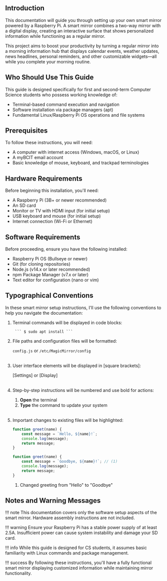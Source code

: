 ## Introduction

This documentation will guide you through setting up your own smart mirror powered by a Raspberry Pi. A smart mirror combines a two-way mirror with a digital display, creating an interactive surface that shows personalized information while functioning as a regular mirror.

This project aims to boost your productivity by turning a regular mirror into a morning information hub that displays calendar events, weather updates, news headlines, personal reminders, and other customizable widgets—all while you complete your morning routine.

## Who Should Use This Guide

This guide is designed specifically for first and second-term Computer Science students who possess working knowledge of:

* Terminal-based command execution and navigation
* Software installation via package managers (apt)
* Fundamental Linux/Raspberry Pi OS operations and file systems

## Prerequisites

To follow these instructions, you will need:

* A computer with internet access (Windows, macOS, or Linux)
* A myBCIT email account
* Basic knowledge of mouse, keyboard, and trackpad terminologies

## Hardware Requirements

Before beginning this installation, you'll need:

* A Raspberry Pi (3B+ or newer recommended)
* An SD card
* Monitor or TV with HDMI input (for initial setup)
* USB keyboard and mouse (for initial setup)
* Internet connection (Wi-Fi or Ethernet)

## Software Requirements

Before proceeding, ensure you have the following installed:

* Raspberry Pi OS (Bullseye or newer)
* Git (for cloning repositories)
* Node.js (v14.x or later recommended)
* npm Package Manager (v7.x or later)
* Text editor for configuration (nano or vim)

## Typographical Conventions
In these smart mirror setup instructions, I'll use the following conventions to help you navigate the documentation:

1. Terminal commands will be displayed in code blocks:

		``` $ sudo apt install ```

	 
2. File paths and configuration files will be formatted: 
	
	`config.js` or `/etc/MagicMirror/config`
<br><br>

3. User interface elements will be displayed in [square brackets]:

	[Settings] or [Display]
<br><br>	

4. Step-by-step instructions will be numbered and use bold for actions:

	1. **Open** the terminal
	2. **Type** the command to update your system
<br><br>

5. Important changes to existing files will be highlighted:

	```js title="Original.js"
	function greet(name) {
		const message = `Hello, ${name}!`;
		console.log(message);
		return message;
	}
	```

	```js title="Modified.js" hl_lines="2"
	function greet(name) {
  		const message = `Goodbye, ${name}!`; // (1)
  		console.log(message);
  		return message;
	}
	```

	1.  Changed greeting from "Hello" to "Goodbye"

## Notes and Warning Messages

!!! note
    This documentation covers only the software setup aspects of the smart mirror. Hardware assembly instructions are not included.

!!! warning
    Ensure your Raspberry Pi has a stable power supply of at least 2.5A. Insufficient power can cause system instability and damage your SD card.

!!! info
    While this guide is designed for CS students, it assumes basic familiarity with Linux commands and package management.

!!! success
    By following these instructions, you'll have a fully functional smart mirror displaying customized information while maintaining mirror functionality.